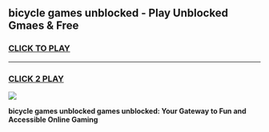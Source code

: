 
## bicycle games unblocked - Play Unblocked Gmaes & Free
<h3>
<a href="https://news.freeplayer.one?title=bicycle_games_unblocked&ref=16F">CLICK TO PLAY</a></h3>
<hr>

<h3>
<a href="https://news.freeplayer.one?title=bicycle_games_unblocked&ref=16F">CLICK 2 PLAY</a>
  
</h3>

<a href="https://news.freeplayer.one?title=bicycle_games_unblocked&ref=16F/"><img src="https://clearcache.store/games.png"></a>


**bicycle games unblocked games unblocked: Your Gateway to Fun and Accessible Online Gaming**
